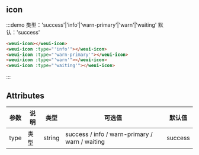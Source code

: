 ## icon

:::demo 类型：'success'|'info'|'warn-primary'|'warn'|'waiting' 默认：'success'

```html
<weui-icon></weui-icon>
<weui-icon :type="'info'"></weui-icon>
<weui-icon :type="'warn-primary'"></weui-icon>
<weui-icon :type="'warn'"></weui-icon>
<weui-icon :type="'waiting'"></weui-icon>
```

:::

## Attributes

| 参数 | 说明 | 类型   | 可选值                                         | 默认值  |
| ---- | ---- | ------ | ---------------------------------------------- | ------- |
| type | 类型 | string | success / info / warn-primary / warn / waiting | success |